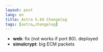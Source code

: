 ```yaml
---
layout: post
lang: en
title: Astra 5.64 Changelog
tags: [astra,changelog]
---
```


- **web**: fix (not works if port 80). deployed
- **simulcrypt**: big ECM packets
